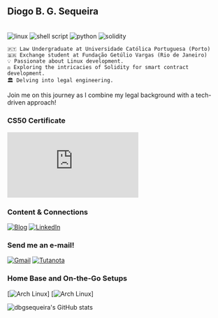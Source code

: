 ## Diogo B. G. Sequeira
<div style="display: inline-block"><br/>
    <img align="center" alt="linux" src="https://img.shields.io/badge/Linux-FCC624?style=for-the-badge&logo=linux&logoColor=black">
    <img align="center" alt="shell script" src="https://img.shields.io/badge/Shell_Script-121011?style=for-the-badge&logo=gnu-bash&logoColor=white">
    <img align="center" alt="python" src="https://img.shields.io/badge/Python-14354C?style=for-the-badge&logo=python&logoColor=white">
    <img align="center" alt="solidity" src="https://img.shields.io/badge/Solidity-363636.svg?style=for-the-badge&logo=Solidity&logoColor=white"><br>
    <p></p>

    🇵🇹 Law Undergraduate at Universidade Católica Portuguesa (Porto)
    🇧🇷 Exchange student at Fundação Getúlio Vargas (Rio de Janeiro)
    💡 Passionate about Linux development.
    ⚖️ Exploring the intricacies of Solidity for smart contract development.
    🏛️ Delving into legal engineering.

Join me on this journey as I combine my legal background with a tech-driven approach!

### CS50 Certificate

[![Computer Science for Lawyers](https://certificates.cs50.io/ee2b4734-9b3e-4284-99c7-0f7731a8b47b.pdf?size=letter)](https://certificates.cs50.io/ee2b4734-9b3e-4284-99c7-0f7731a8b47b.pdf?size=letter)

### Content & Connections

[![Blog](https://img.shields.io/badge/Substack-FF6719.svg?style=for-the-badge&logo=Substack&logoColor=white)](https://www.dbgsequeira.substack.com) [![LinkedIn](https://img.shields.io/badge/LinkedIn-0077B5?style=for-the-badge&logo=linkedin&logoColor=white)](https://www.linkedin.com/in/diogo-sequeira-916159196/) 

### Send me an e-mail!

[![Gmail](https://img.shields.io/badge/Gmail-D14836?style=for-the-badge&logo=gmail&logoColor=white)](diogogasparsequeira@gmail.com) [![Tutanota](https://img.shields.io/badge/Tutanota-840010?style=for-the-badge&logo=Tutanota&logoColor=white)](dbgsequeira@tutanota.com) 

### Home Base and On-the-Go Setups
[![Arch Linux](https://img.shields.io/badge/Arch_Linux-1793D1?style=for-the-badge&logo=arch-linux&logoColor=white)] [![Arch Linux](https://img.shields.io/badge/Zorin%20OS-0CC1F3?style=for-the-badge&logo=zorin&logoColor=white)]

![dbgsequeira's GitHub stats](https://github-readme-stats.vercel.app/api?username=dbgsequeira&show_icons=true&theme=merko)
